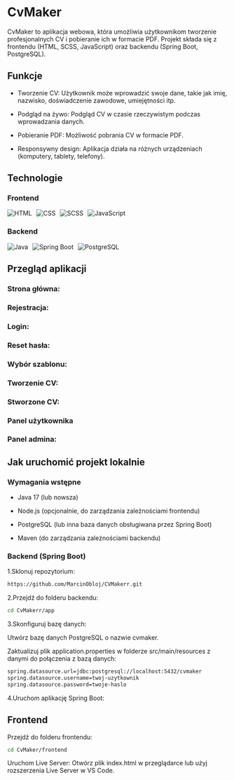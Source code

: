 # CvMaker

CvMaker to aplikacja webowa, która umożliwia użytkownikom tworzenie profesjonalnych CV i pobieranie ich w formacie PDF. Projekt składa się z frontendu (HTML, SCSS, JavaScript) oraz backendu (Spring Boot, PostgreSQL).


## Funkcje

- Tworzenie CV: Użytkownik może wprowadzić swoje dane, takie jak imię, nazwisko, doświadczenie zawodowe, umiejętności itp.

- Podgląd na żywo: Podgląd CV w czasie rzeczywistym podczas wprowadzania danych.

- Pobieranie PDF: Możliwość pobrania CV w formacie PDF.

- Responsywny design: Aplikacja działa na różnych urządzeniach (komputery, tablety, telefony).

## Technologie


### Frontend

<div style="display: flex; gap: 10px; align-items: center;"> <img src="https://img.icons8.com/color/48/000000/html-5.png" alt="HTML" title="HTML"/> <img src="https://img.icons8.com/color/48/000000/css3.png" alt="CSS" title="CSS"/> <img src="https://img.icons8.com/color/48/000000/sass.png" alt="SCSS" title="SCSS"/> <img src="https://img.icons8.com/color/48/000000/javascript.png" alt="JavaScript" title="JavaScript"/> </div>

### Backend

<div style="display: flex; gap: 10px; align-items: center;"> <img src="https://img.icons8.com/color/48/000000/java-coffee-cup-logo.png" alt="Java" title="Java"/> <img src="https://img.icons8.com/color/48/000000/spring-logo.png" alt="Spring Boot" title="Spring Boot"/> <img src="https://img.icons8.com/color/48/000000/postgreesql.png" alt="PostgreSQL" title="PostgreSQL"/> </div>

## Przegląd aplikacji

### Strona główna:

### Rejestracja:

### Login:

### Reset hasła:

### Wybór szablonu:

### Tworzenie CV:

### Stworzone CV:

### Panel użytkownika

### Panel admina:

## Jak uruchomić projekt lokalnie

### Wymagania wstępne

- Java 17 (lub nowsza)

- Node.js (opcjonalnie, do zarządzania zależnościami frontendu)

- PostgreSQL (lub inna baza danych obsługiwana przez Spring Boot)

- Maven (do zarządzania zależnościami backendu)

### Backend (Spring Boot)

1.Sklonuj repozytorium:

```bash
https://github.com/MarcinObloj/CVMakerr.git
```
2.Przejdź do folderu backendu:

```bash
cd CvMakerr/app
```
3.Skonfiguruj bazę danych:

Utwórz bazę danych PostgreSQL o nazwie cvmaker.

Zaktualizuj plik application.properties w folderze src/main/resources z danymi do połączenia z bazą danych:

```bash
spring.datasource.url=jdbc:postgresql://localhost:5432/cvmaker
spring.datasource.username=twoj-uzytkownik
spring.datasource.password=twoje-haslo
```
4.Uruchom aplikację Spring Boot:

Frontend
-------
Przejdź do folderu frontendu:
```bash
cd CvMaker/frontend
```
Uruchom Live Server:
Otwórz plik index.html w przeglądarce lub użyj rozszerzenia Live Server w VS Code.
